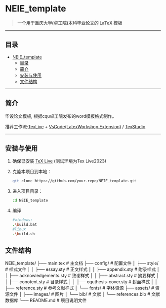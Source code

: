 # NEIE_template

> **一个用于重庆大学(卓工院)本科毕业论文的 LaTeX 模板**  

---

## 目录

- [NEIE\_template](#neie_template)
  - [目录](#目录)
  - [简介](#简介)
  - [安装与使用](#安装与使用)
  - [文件结构](#文件结构)
---

## 简介

毕设论文模板, 根据cqu卓工院发布的word模板格式制作。

推荐工作流:[TexLive](https://www.tug.org/texlive/)  + [VsCode(LatexWorkshop Extension)](https://code.visualstudio.com/) / [TexStudio](https://www.texstudio.org/)


---

## 安装与使用

1. 确保已安装 [TeX Live](https://www.tug.org/texlive/) 
   (测试环境为Tex Live2023)
2. 克隆本项目到本地：
   ```bash
   git clone https://github.com/your-repo/NEIE_template.git
3. 进入项目目录：
    ```bash
   cd NEIE_template
5. 编译
   
   ```bash
   #windows:
   .\build.bat
   #linux
   .\build.sh
## 文件结构

NEIE_template/
├── main.tex             # 主文档
├── config/                # 配置文件
│   ├── style/             # 样式文件
│   │   ├── essay.sty      # 正文样式
│   │   ├── appendix.sty   # 附录样式
│   │   ├── acknowledgements.sty # 致谢样式
│   │   ├── abstract.sty # 摘要样式
│   │   ├── conotent.sty # 目录样式
│   │   ├── cquthesis-cover.sty # 封面样式
│   │   ├── reference.sty # 参考文献样式
│   └── fonts/               # 字体资源
├── assets/                # 资源文件
│   ├── images/            # 图片
│   └── bib/               # 文献
│       └── references.bib # 文献数据库
└── README.md            # 项目说明文件
